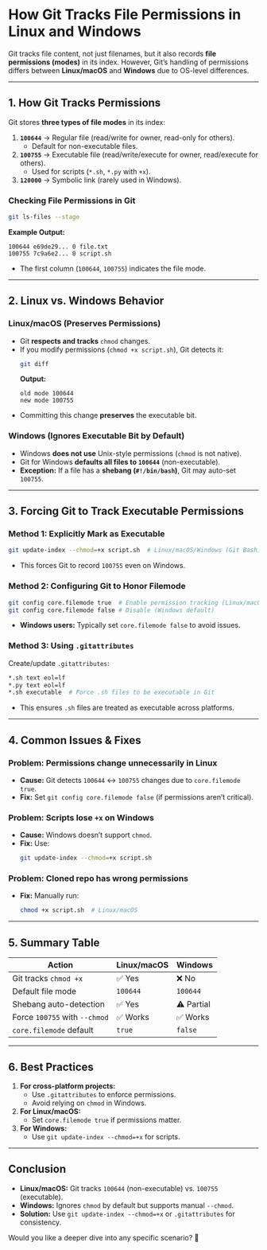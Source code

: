 # **How Git Tracks File Permissions in Linux and Windows**

Git tracks file content, not just filenames, but it also records **file permissions (modes)** in its index. However, Git’s handling of permissions differs between **Linux/macOS** and **Windows** due to OS-level differences.

---

## **1. How Git Tracks Permissions**
Git stores **three types of file modes** in its index:
1. **`100644`** → Regular file (read/write for owner, read-only for others).  
   - Default for non-executable files.
2. **`100755`** → Executable file (read/write/execute for owner, read/execute for others).  
   - Used for scripts (`*.sh`, `*.py` with `+x`).
3. **`120000`** → Symbolic link (rarely used in Windows).

### **Checking File Permissions in Git**
```bash
git ls-files --stage
```
**Example Output:**
```
100644 e69de29... 0 file.txt
100755 7c9a6e2... 0 script.sh
```
- The first column (`100644`, `100755`) indicates the file mode.

---

## **2. Linux vs. Windows Behavior**
### **Linux/macOS (Preserves Permissions)**
- Git **respects and tracks** `chmod` changes.
- If you modify permissions (`chmod +x script.sh`), Git detects it:
  ```bash
  git diff
  ```
  **Output:**
  ```
  old mode 100644
  new mode 100755
  ```
- Committing this change **preserves** the executable bit.

### **Windows (Ignores Executable Bit by Default)**
- Windows **does not use** Unix-style permissions (`chmod` is not native).
- Git for Windows **defaults all files to `100644`** (non-executable).
- **Exception:** If a file has a **shebang (`#!/bin/bash`)**, Git may auto-set `100755`.

---

## **3. Forcing Git to Track Executable Permissions**
### **Method 1: Explicitly Mark as Executable**
```bash
git update-index --chmod=+x script.sh  # Linux/macOS/Windows (Git Bash)
```
- This forces Git to record `100755` even on Windows.

### **Method 2: Configuring Git to Honor Filemode**
```bash
git config core.filemode true  # Enable permission tracking (Linux/macOS)
git config core.filemode false # Disable (Windows default)
```
- **Windows users:** Typically set `core.filemode false` to avoid issues.

### **Method 3: Using `.gitattributes`**
Create/update `.gitattributes`:
```bash
*.sh text eol=lf
*.py text eol=lf
*.sh executable  # Force .sh files to be executable in Git
```
- This ensures `.sh` files are treated as executable across platforms.

---

## **4. Common Issues & Fixes**
### **Problem:** Permissions change unnecessarily in Linux
- **Cause:** Git detects `100644` ↔ `100755` changes due to `core.filemode true`.
- **Fix:** Set `git config core.filemode false` (if permissions aren’t critical).

### **Problem:** Scripts lose `+x` on Windows
- **Cause:** Windows doesn’t support `chmod`.
- **Fix:** Use:
  ```bash
  git update-index --chmod=+x script.sh
  ```

### **Problem:** Cloned repo has wrong permissions
- **Fix:** Manually run:
  ```bash
  chmod +x script.sh  # Linux/macOS
  ```

---

## **5. Summary Table**
| **Action**                     | **Linux/macOS** | **Windows** |
|--------------------------------|----------------|-------------|
| Git tracks `chmod +x`          | ✅ Yes         | ❌ No       |
| Default file mode              | `100644`       | `100644`    |
| Shebang auto-detection         | ✅ Yes         | ⚠️ Partial  |
| Force `100755` with `--chmod`  | ✅ Works       | ✅ Works    |
| `core.filemode` default        | `true`         | `false`     |

---

## **6. Best Practices**
1. **For cross-platform projects:**
   - Use `.gitattributes` to enforce permissions.
   - Avoid relying on `chmod` in Windows.
2. **For Linux/macOS:**
   - Set `core.filemode true` if permissions matter.
3. **For Windows:**
   - Use `git update-index --chmod=+x` for scripts.

---

## **Conclusion**
- **Linux/macOS:** Git tracks `100644` (non-executable) vs. `100755` (executable).
- **Windows:** Ignores `chmod` by default but supports manual `--chmod`.
- **Solution:** Use `git update-index --chmod=+x` or `.gitattributes` for consistency.

Would you like a deeper dive into any specific scenario? 🚀